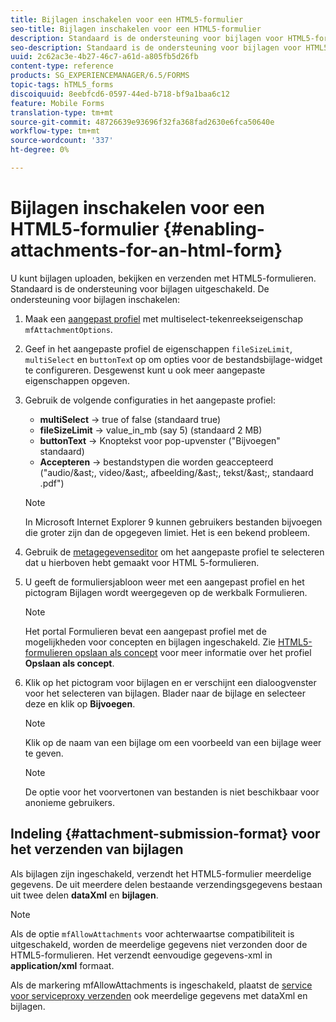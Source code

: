 ```yaml
---
title: Bijlagen inschakelen voor een HTML5-formulier
seo-title: Bijlagen inschakelen voor een HTML5-formulier
description: Standaard is de ondersteuning voor bijlagen voor HTML5-formulieren uitgeschakeld.
seo-description: Standaard is de ondersteuning voor bijlagen voor HTML5-formulieren uitgeschakeld.
uuid: 2c62ac3e-4b27-46c7-a61d-a805fb5d26fb
content-type: reference
products: SG_EXPERIENCEMANAGER/6.5/FORMS
topic-tags: hTML5_forms
discoiquuid: 8eebfcd6-0597-44ed-b718-bf9a1baa6c12
feature: Mobile Forms
translation-type: tm+mt
source-git-commit: 48726639e93696f32fa368fad2630e6fca50640e
workflow-type: tm+mt
source-wordcount: '337'
ht-degree: 0%

---
```



# Bijlagen inschakelen voor een HTML5-formulier {#enabling-attachments-for-an-html-form}

U kunt bijlagen uploaden, bekijken en verzenden met HTML5-formulieren. Standaard is de ondersteuning voor bijlagen uitgeschakeld. De ondersteuning voor bijlagen inschakelen:

1. Maak een [aangepast profiel](/help/forms/using/custom-profile.md) met multiselect-tekenreekseigenschap `mfAttachmentOptions`.
1. Geef in het aangepaste profiel de eigenschappen `fileSizeLimit`, `multiSelect` en `buttonTex`t op om opties voor de bestandsbijlage-widget te configureren. Desgewenst kunt u ook meer aangepaste eigenschappen opgeven.

1. Gebruik de volgende configuraties in het aangepaste profiel:

   * **multiSelect** -> true of false (standaard true)
   * **fileSizeLimit** -> value_in_mb (say 5) (standaard 2 MB)
   * **buttonText** -> Knoptekst voor pop-upvenster (&quot;Bijvoegen&quot; standaard)
   * **Accepteren** -> bestandstypen die worden geaccepteerd (&quot;audio/&amp;ast;, video/&amp;ast;, afbeelding/&amp;ast;, tekst/&amp;ast;, standaard .pdf&quot;)

   >[!NOTE]
   >
   >In Microsoft Internet Explorer 9 kunnen gebruikers bestanden bijvoegen die groter zijn dan de opgegeven limiet. Het is een bekend probleem.

1. Gebruik de [metagegevenseditor](/help/forms/using/manage-form-metadata.md) om het aangepaste profiel te selecteren dat u hierboven hebt gemaakt voor HTML 5-formulieren.
1. U geeft de formuliersjabloon weer met een aangepast profiel en het pictogram Bijlagen wordt weergegeven op de werkbalk Formulieren.

   >[!NOTE]
   >
   >Het portal Formulieren bevat een aangepast profiel met de mogelijkheden voor concepten en bijlagen ingeschakeld. Zie [HTML5-formulieren opslaan als concept](/help/forms/using/saving-html5-form-draft.md) voor meer informatie over het profiel **Opslaan als concept**.

1. Klik op het pictogram voor bijlagen en er verschijnt een dialoogvenster voor het selecteren van bijlagen. Blader naar de bijlage en selecteer deze en klik op **Bijvoegen**.

   >[!NOTE]
   >
   >Klik op de naam van een bijlage om een voorbeeld van een bijlage weer te geven.

   >[!NOTE]
   >
   >De optie voor het voorvertonen van bestanden is niet beschikbaar voor anonieme gebruikers.

## Indeling {#attachment-submission-format} voor het verzenden van bijlagen

Als bijlagen zijn ingeschakeld, verzendt het HTML5-formulier meerdelige gegevens. De uit meerdere delen bestaande verzendingsgegevens bestaan uit twee delen **dataXml** en **bijlagen**.

>[!NOTE]
>
>Als de optie `mfAllowAttachments` voor achterwaartse compatibiliteit is uitgeschakeld, worden de meerdelige gegevens niet verzonden door de HTML5-formulieren. Het verzendt eenvoudige gegevens-xml in **application/xml** formaat.

Als de markering mfAllowAttachments is ingeschakeld, plaatst de [service voor serviceproxy verzenden](/help/forms/using/service-proxy.md) ook meerdelige gegevens met dataXml en bijlagen.
